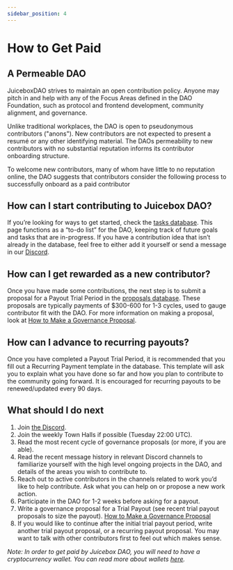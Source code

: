 ```yaml
---
sidebar_position: 4
---
```


# How to Get Paid

## A Permeable DAO

JuiceboxDAO strives to maintain an open contribution policy. Anyone may pitch in and help with any of the Focus Areas defined in the DAO Foundation, such as protocol and frontend development, community alignment, and governance. 

Unlike traditional workplaces, the DAO is open to pseudonymous contributors ("anons"). New contributors are not expected to present a resumé or any other identifying material. The DAOs permeability to new contributors with no substantial reputation informs its contributor onboarding structure. 

To welcome new contributors, many of whom have little to no reputation online, the DAO suggests that contributors consider the following process to successfully onboard as a paid contributor

## How can I start contributing to Juicebox DAO?

If you’re looking for ways to get started, check the [tasks database](https://www.notion.so/7508d91f38ef4901b5e175ed95b42bf4). This page functions as a “to-do list” for the DAO, keeping track of future goals and tasks that are in-progress. If you have a contribution idea that isn’t already in the database, feel free to either add it yourself or send a message in our [Discord](https://discord.gg/juicebox).

## How can I get rewarded as a new contributor?

Once you have made some contributions, the next step is to submit a proposal for a Payout Trial Period in the [proposals database](https://www.notion.so/9d126f9148dc42ee83317d5cd74e4db4). These proposals are typically payments of $300-600 for 1-3 cycles, used to gauge contributor fit with the DAO. For more information on making a proposal, look at [How to Make a Governance Proposal](how-to-make-a-governance-proposal.md).

## How can I advance to recurring payouts?

Once you have completed a Payout Trial Period, it is recommended that you fill out a Recurring Payment template in the [](https://www.notion.so/9d126f9148dc42ee83317d5cd74e4db4) database. This template will ask you to explain what you have done so far and how you plan to contribute to the community going forward. It is encouraged for recurring payouts to be renewed/updated every 90 days.

## What should I do next

1. Join [the Discord](https://www.discord.gg/juicebox).
2. Join the weekly Town Halls if possible (Tuesday 22:00 UTC).
3. Read the most recent cycle of governance proposals (or more, if you are able).
4. Read the recent message history in relevant Discord channels to familiarize yourself with the high level ongoing projects in the DAO, and details of the areas you wish to contribute to. 
5. Reach out to active contributors in the channels related to work you’d like to help contribute. Ask what you can help on or propose a new work action.
6. Participate in the DAO for 1-2 weeks before asking for a payout.
7. Write a governance proposal for a Trial Payout (see recent trial payout proposals to size the payout). [How to Make a Governance Proposal](how-to-make-a-governance-proposal.md) 
8. If you would like to continue after the initial trial payout period, write another trial payout proposal, or a recurring payout proposal. You may want to talk with other contributors first to feel out which makes sense.

*Note: In order to get paid by Juicebox DAO, you will need to have a cryptocurrency wallet. You can read more about wallets [here](https://ethereum.org/en/wallets/).*
